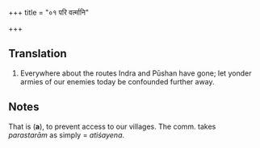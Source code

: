 +++
title = "०१ परि वर्त्मानि"

+++
## Translation
1. Everywhere about the routes Indra and Pūshan have gone; let yonder  
armies of our enemies today be confounded further away.

## Notes
That is (**a**), to prevent access to our villages. The comm. takes  
*parastarām* as simply = *atiśayena*.
